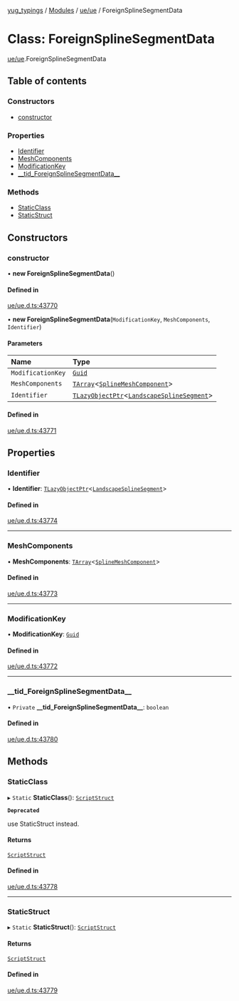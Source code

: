 [yug_typings](../README.md) / [Modules](../modules.md) / [ue/ue](../modules/ue_ue.md) / ForeignSplineSegmentData

# Class: ForeignSplineSegmentData

[ue/ue](../modules/ue_ue.md).ForeignSplineSegmentData

## Table of contents

### Constructors

- [constructor](ue_ue.ForeignSplineSegmentData.md#constructor)

### Properties

- [Identifier](ue_ue.ForeignSplineSegmentData.md#identifier)
- [MeshComponents](ue_ue.ForeignSplineSegmentData.md#meshcomponents)
- [ModificationKey](ue_ue.ForeignSplineSegmentData.md#modificationkey)
- [\_\_tid\_ForeignSplineSegmentData\_\_](ue_ue.ForeignSplineSegmentData.md#__tid_foreignsplinesegmentdata__)

### Methods

- [StaticClass](ue_ue.ForeignSplineSegmentData.md#staticclass)
- [StaticStruct](ue_ue.ForeignSplineSegmentData.md#staticstruct)

## Constructors

### constructor

• **new ForeignSplineSegmentData**()

#### Defined in

[ue/ue.d.ts:43770](https://github.com/YugMetaverse/yug_typings/blob/b7d9b19/ue/ue.d.ts#L43770)

• **new ForeignSplineSegmentData**(`ModificationKey`, `MeshComponents`, `Identifier`)

#### Parameters

| Name | Type |
| :------ | :------ |
| `ModificationKey` | [`Guid`](ue_ue_s.Guid.md) |
| `MeshComponents` | [`TArray`](../interfaces/ue_puerts.TArray.md)<[`SplineMeshComponent`](ue_ue.SplineMeshComponent.md)\> |
| `Identifier` | [`TLazyObjectPtr`](../modules/ue_puerts.md#tlazyobjectptr)<[`LandscapeSplineSegment`](ue_ue.LandscapeSplineSegment.md)\> |

#### Defined in

[ue/ue.d.ts:43771](https://github.com/YugMetaverse/yug_typings/blob/b7d9b19/ue/ue.d.ts#L43771)

## Properties

### Identifier

• **Identifier**: [`TLazyObjectPtr`](../modules/ue_puerts.md#tlazyobjectptr)<[`LandscapeSplineSegment`](ue_ue.LandscapeSplineSegment.md)\>

#### Defined in

[ue/ue.d.ts:43774](https://github.com/YugMetaverse/yug_typings/blob/b7d9b19/ue/ue.d.ts#L43774)

___

### MeshComponents

• **MeshComponents**: [`TArray`](../interfaces/ue_puerts.TArray.md)<[`SplineMeshComponent`](ue_ue.SplineMeshComponent.md)\>

#### Defined in

[ue/ue.d.ts:43773](https://github.com/YugMetaverse/yug_typings/blob/b7d9b19/ue/ue.d.ts#L43773)

___

### ModificationKey

• **ModificationKey**: [`Guid`](ue_ue_s.Guid.md)

#### Defined in

[ue/ue.d.ts:43772](https://github.com/YugMetaverse/yug_typings/blob/b7d9b19/ue/ue.d.ts#L43772)

___

### \_\_tid\_ForeignSplineSegmentData\_\_

• `Private` **\_\_tid\_ForeignSplineSegmentData\_\_**: `boolean`

#### Defined in

[ue/ue.d.ts:43780](https://github.com/YugMetaverse/yug_typings/blob/b7d9b19/ue/ue.d.ts#L43780)

## Methods

### StaticClass

▸ `Static` **StaticClass**(): [`ScriptStruct`](ue_ue.ScriptStruct.md)

**`Deprecated`**

use StaticStruct instead.

#### Returns

[`ScriptStruct`](ue_ue.ScriptStruct.md)

#### Defined in

[ue/ue.d.ts:43778](https://github.com/YugMetaverse/yug_typings/blob/b7d9b19/ue/ue.d.ts#L43778)

___

### StaticStruct

▸ `Static` **StaticStruct**(): [`ScriptStruct`](ue_ue.ScriptStruct.md)

#### Returns

[`ScriptStruct`](ue_ue.ScriptStruct.md)

#### Defined in

[ue/ue.d.ts:43779](https://github.com/YugMetaverse/yug_typings/blob/b7d9b19/ue/ue.d.ts#L43779)
